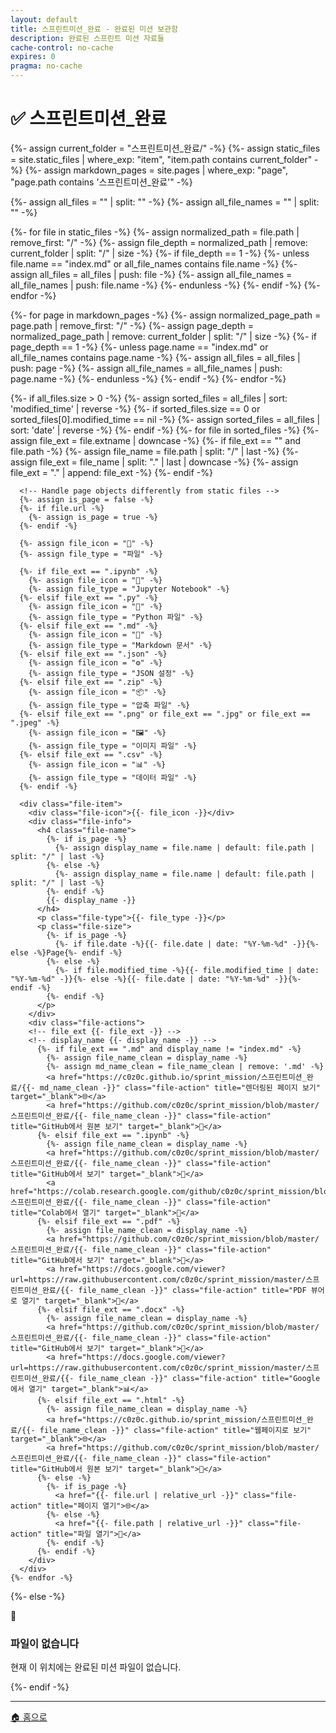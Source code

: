```yaml
---
layout: default
title: 스프린트미션_완료 - 완료된 미션 보관함
description: 완료된 스프린트 미션 자료들
cache-control: no-cache
expires: 0
pragma: no-cache
---
```


# ✅ 스프린트미션_완료

<script>

{%- assign cur_dir = "/스프린트미션_완료/" -%}
{%- include cur_files.liquid -%}

  var curDir = '{{- cur_file_dir -}}';
  var curFiles = {{- cur_files_json -}};
  var curPages = {{- cur_pages_json -}};
  
  console.log('curDir:', curDir);
  console.log('curFiles:', curFiles);
  console.log('curPages:', curPages);

  curPages.forEach(page => {
  // curFiles에 같은 name과 path가 있는지 확인
  const exists = curFiles.some(file => file.name === page.name && file.path === page.path);

  if (!exists) {
    // 확장자 추출
    let extname = '';
    if (page.name && page.name.includes('.')) {
      extname = '.' + page.name.split('.').pop();
    }

    // basename 추출
    let basename = page.name ? page.name.replace(/\.[^/.]+$/, '') : '';

    // modified_time 처리 (page.date가 없으면 빈 문자열)
    let modified_time = page.date || '';

    // curFiles 포맷에 맞게 변환해서 추가
    curFiles.push({
      name: page.name || '',
      path: page.path || '',
      extname: extname,
      modified_time: modified_time,
      basename: basename,
      url: page.url || ''
    });
  }
});

curFiles.forEach(f => {
/*
      "name": "Grad-CAM_정상.png",
      "path": "/스프린트미션_완료/image/06_4팀_김명환/Grad-CAM_정상.png",
      "extname": ".png",
      "modified_time": "2025-08-24 12:11:59 +0900",
      "basename": "Grad-CAM_정상",
*/  
  console.log('curfiles:', JSON.stringify(f, null, 2));
})


</script>

<div class="file-grid">
  <!-- Static files (non-markdown) -->
  {%- assign current_folder = "스프린트미션_완료/" -%}
  {%- assign static_files = site.static_files | where_exp: "item", "item.path contains current_folder" -%}
  {%- assign markdown_pages = site.pages | where_exp: "page", "page.path contains '스프린트미션_완료'" -%}
  
  {%- assign all_files = "" | split: "" -%}
  {%- assign all_file_names = "" | split: "" -%}

  <!-- Add static files -->
  {%- for file in static_files -%}
    <!-- Check if file is directly in current folder (not in subdirectory) -->
    <!-- {{-file.name-}} -->
    {%- assign normalized_path = file.path | remove_first: "/" -%}
    {%- assign file_depth = normalized_path | remove: current_folder | split: "/" | size -%}
    {%- if file_depth == 1 -%}
      {%- unless file.name == "index.md" or all_file_names contains file.name -%}
        {%- assign all_files = all_files | push: file -%}
        {%- assign all_file_names = all_file_names | push: file.name -%}
      {%- endunless -%}
    {%- endif -%}
  {%- endfor -%}

  <!-- Add markdown pages -->
  {%- for page in markdown_pages -%}
    <!-- Check if page is directly in current folder (not in subdirectory) -->
    <!-- {{-page.name-}} -->
    {%- assign normalized_page_path = page.path | remove_first: "/" -%}
    {%- assign page_depth = normalized_page_path | remove: current_folder | split: "/" | size -%}
    {%- if page_depth == 1 -%}
      {%- unless page.name == "index.md" or all_file_names contains page.name -%}
        {%- assign all_files = all_files | push: page -%}
        {%- assign all_file_names = all_file_names | push: page.name -%}
      {%- endunless -%}
    {%- endif -%}
  {%- endfor -%}

  <!-- JavaScript 디버그 콘솔 출력 -->
  <script>
    console.group('🔍 스프린트미션_완료 파일 목록 디버그');
    console.log('Current folder:', '{{- current_folder -}}');
    console.log('Static files found:', {{- static_files.size -}});
    console.log('Markdown pages found:', {{- markdown_pages.size -}});
    console.log('Final all_files count:', {{- all_files.size -}});
    
    // Static files 세부 정보
    console.group('📁 Static Files Details');
    {%- for file in static_files -%}
      {%- assign normalized_path = file.path | remove_first: "/" -%}
      {%- assign file_depth = normalized_path | remove: current_folder | split: "/" | size -%}
      console.log('File: {{- file.path -}}', {
        name: '{{- file.name -}}',
        originalPath: '{{- file.path -}}',
        normalizedPath: '{{- normalized_path -}}',
        afterRemove: '{{- normalized_path | remove: current_folder -}}',
        depth: {{- file_depth -}},
        included: {{- file_depth == 1 and file.name != "index.md" -}}
      });
    {%- endfor -%}
    console.groupEnd();
    
    // Markdown pages 세부 정보  
    console.group('📝 Markdown Pages Details');
    {%- for page in markdown_pages -%}
      {%- assign normalized_page_path = page.path | remove_first: "/" -%}
      {%- assign page_depth = normalized_page_path | remove: current_folder | split: "/" | size -%}
      console.log('Page: {{- page.path -}}', {
        name: '{{- page.name -}}',
        originalPath: '{{- page.path -}}',
        normalizedPath: '{{- normalized_page_path -}}',
        afterRemove: '{{- normalized_page_path | remove: current_folder -}}',
        depth: {{- page_depth -}},
        included: {{- page_depth == 1 and page.name != "index.md" -}}
      });
    {%- endfor -%}
    console.groupEnd();
    
    // 최종 포함된 파일들
    console.group('✅ Final Included Files');
    {%- for file in all_files -%}
      console.log('Included file:', {
        name: '{{- file.name -}}',
        path: '{{- file.path -}}',
        type: '{%- if file.url -%}page{%- else -%}static{%- endif -%}'
      });
    {%- endfor -%}
    console.groupEnd();
    
    console.groupEnd();
  </script>
  
  <!-- Debug: Show what files are being processed -->
  <!-- Total files found: {{- all_files.size -}} -->
  {%- if all_files.size > 0 -%}
    <!-- Sort files by date (newest first) -->
    {%- assign sorted_files = all_files | sort: 'modified_time' | reverse -%}
    {%- if sorted_files.size == 0 or sorted_files[0].modified_time == nil -%}
      {%- assign sorted_files = all_files | sort: 'date' | reverse -%}
    {%- endif -%}
    {%- for file in sorted_files -%}
      <!-- file {{- file.name -}} -->
      {%- assign file_ext = file.extname | downcase -%}
      {%- if file_ext == "" and file.path -%}
        {%- assign file_name = file.path | split: "/" | last -%}
        {%- assign file_ext = file_name | split: "." | last | downcase -%}
        {%- assign file_ext = "." | append: file_ext -%}
      {%- endif -%}
      
      <!-- Handle page objects differently from static files -->
      {%- assign is_page = false -%}
      {%- if file.url -%}
        {%- assign is_page = true -%}
      {%- endif -%}
      
      {%- assign file_icon = "📄" -%}
      {%- assign file_type = "파일" -%}
      
      {%- if file_ext == ".ipynb" -%}
        {%- assign file_icon = "📓" -%}
        {%- assign file_type = "Jupyter Notebook" -%}
      {%- elsif file_ext == ".py" -%}
        {%- assign file_icon = "🐍" -%}
        {%- assign file_type = "Python 파일" -%}
      {%- elsif file_ext == ".md" -%}
        {%- assign file_icon = "📝" -%}
        {%- assign file_type = "Markdown 문서" -%}
      {%- elsif file_ext == ".json" -%}
        {%- assign file_icon = "⚙️" -%}
        {%- assign file_type = "JSON 설정" -%}
      {%- elsif file_ext == ".zip" -%}
        {%- assign file_icon = "📦" -%}
        {%- assign file_type = "압축 파일" -%}
      {%- elsif file_ext == ".png" or file_ext == ".jpg" or file_ext == ".jpeg" -%}
        {%- assign file_icon = "🖼️" -%}
        {%- assign file_type = "이미지 파일" -%}
      {%- elsif file_ext == ".csv" -%}
        {%- assign file_icon = "📊" -%}
        {%- assign file_type = "데이터 파일" -%}
      {%- endif -%}
      
      <div class="file-item">
        <div class="file-icon">{{- file_icon -}}</div>
        <div class="file-info">
          <h4 class="file-name">
            {%- if is_page -%}
              {%- assign display_name = file.name | default: file.path | split: "/" | last -%}
            {%- else -%}
              {%- assign display_name = file.name | default: file.path | split: "/" | last -%}
            {%- endif -%}
            {{- display_name -}}
          </h4>
          <p class="file-type">{{- file_type -}}</p>
          <p class="file-size">
            {%- if is_page -%}
              {%- if file.date -%}{{- file.date | date: "%Y-%m-%d" -}}{%- else -%}Page{%- endif -%}
            {%- else -%}
              {%- if file.modified_time -%}{{- file.modified_time | date: "%Y-%m-%d" -}}{%- else -%}{{- file.date | date: "%Y-%m-%d" -}}{%- endif -%}
            {%- endif -%}
          </p>
        </div>
        <div class="file-actions">
        <!-- file_ext {{- file_ext -}} -->
        <!-- display_name {{- display_name -}} -->
          {%- if file_ext == ".md" and display_name != "index.md" -%}
            {%- assign file_name_clean = display_name -%}
            {%- assign md_name_clean = file_name_clean | remove: '.md' -%}
            <a href="https://c0z0c.github.io/sprint_mission/스프린트미션_완료/{{- md_name_clean -}}" class="file-action" title="렌더링된 페이지 보기" target="_blank">🌐</a>
            <a href="https://github.com/c0z0c/sprint_mission/blob/master/스프린트미션_완료/{{- file_name_clean -}}" class="file-action" title="GitHub에서 원본 보기" target="_blank">📖</a>
          {%- elsif file_ext == ".ipynb" -%}
            {%- assign file_name_clean = display_name -%}
            <a href="https://github.com/c0z0c/sprint_mission/blob/master/스프린트미션_완료/{{- file_name_clean -}}" class="file-action" title="GitHub에서 보기" target="_blank">📖</a>
            <a href="https://colab.research.google.com/github/c0z0c/sprint_mission/blob/master/스프린트미션_완료/{{- file_name_clean -}}" class="file-action" title="Colab에서 열기" target="_blank">🚀</a>
          {%- elsif file_ext == ".pdf" -%}
            {%- assign file_name_clean = display_name -%}
            <a href="https://github.com/c0z0c/sprint_mission/blob/master/스프린트미션_완료/{{- file_name_clean -}}" class="file-action" title="GitHub에서 보기" target="_blank">📖</a>
            <a href="https://docs.google.com/viewer?url=https://raw.githubusercontent.com/c0z0c/sprint_mission/master/스프린트미션_완료/{{- file_name_clean -}}" class="file-action" title="PDF 뷰어로 열기" target="_blank">📄</a>
          {%- elsif file_ext == ".docx" -%}
            {%- assign file_name_clean = display_name -%}
            <a href="https://github.com/c0z0c/sprint_mission/blob/master/스프린트미션_완료/{{- file_name_clean -}}" class="file-action" title="GitHub에서 보기" target="_blank">📖</a>
            <a href="https://docs.google.com/viewer?url=https://raw.githubusercontent.com/c0z0c/sprint_mission/master/스프린트미션_완료/{{- file_name_clean -}}" class="file-action" title="Google에서 열기" target="_blank">📊</a>
          {%- elsif file_ext == ".html" -%}
            {%- assign file_name_clean = display_name -%}
            <a href="https://c0z0c.github.io/sprint_mission/스프린트미션_완료/{{- file_name_clean -}}" class="file-action" title="웹페이지로 보기" target="_blank">🌐</a>
            <a href="https://github.com/c0z0c/sprint_mission/blob/master/스프린트미션_완료/{{- file_name_clean -}}" class="file-action" title="GitHub에서 원본 보기" target="_blank">📖</a>
          {%- else -%}
            {%- if is_page -%}
              <a href="{{- file.url | relative_url -}}" class="file-action" title="페이지 열기">🌐</a>
            {%- else -%}
              <a href="{{- file.path | relative_url -}}" class="file-action" title="파일 열기">📖</a>
            {%- endif -%}
          {%- endif -%}
        </div>
      </div>
    {%- endfor -%}
  {%- else -%}
    <div class="empty-message">
      <span class="empty-icon">📄</span>
      <h3>파일이 없습니다</h3>
      <p>현재 이 위치에는 완료된 미션 파일이 없습니다.</p>
    </div>
  {%- endif -%}
</div>

---

<div class="navigation-footer">
  <a href="{{- site.baseurl -}}/" class="nav-button home">
    <span class="nav-icon">🏠</span> 홈으로
  </a>
</div>

